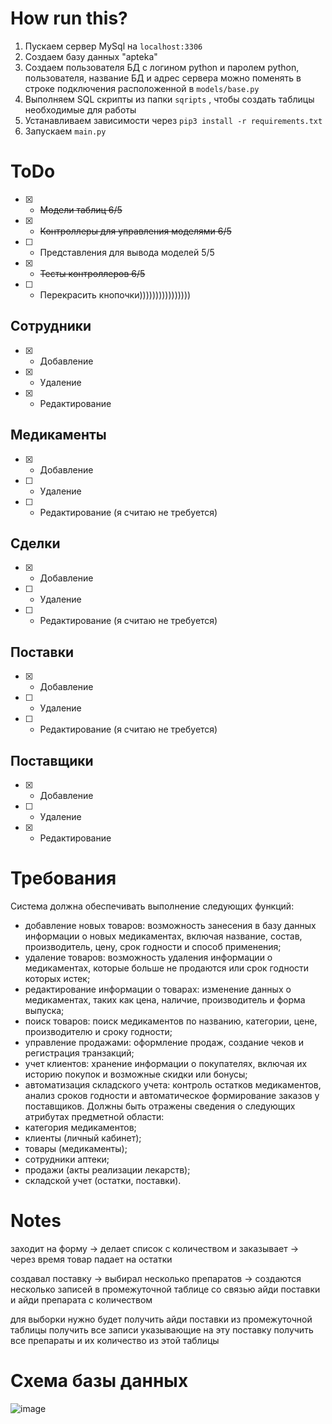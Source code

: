 # How run this?
1. Пускаем сервер MySql на `localhost:3306`
2. Создаем базу данных "apteka"
3. Создаем пользователя БД с логином python и паролем python, пользователя, название БД и адрес сервера можно поменять в строке подключения расположенной в `models/base.py`
4. Выполняем SQL скрипты из папки `sqripts` , чтобы создать таблицы необходимые для работы
5. Устанавливаем зависимости через `pip3 install -r requirements.txt`
6. Запускаем `main.py`


# ToDo
- [x] - ~~Модели таблиц 6/5~~
- [x] - ~~Контроллеры для управления моделями 6/5~~
- [ ] - Представления для вывода моделей 5/5
- [x] - ~~Тесты контроллеров 6/5~~
- [ ] - Перекрасить кнопочки))))))))))))))))

## Сотрудники
- [x] - Добавление
- [x] - Удаление
- [x] - Редактирование
## Медикаменты
- [x] - Добавление
- [ ] - Удаление
- [ ] - Редактирование (я считаю не требуется)
## Сделки
- [x] - Добавление
- [ ] - Удаление
- [ ] - Редактирование (я считаю не требуется)
## Поставки
- [x] - Добавление
- [ ] - Удаление
- [ ] - Редактирование (я считаю не требуется)
## Поставщики
- [x] - Добавление
- [ ] - Удаление
- [x] - Редактирование




# Требования
Система должна обеспечивать выполнение следующих функций:
-	добавление новых товаров: возможность занесения в базу данных информации о новых медикаментах, включая название, состав, производитель, цену, срок годности и способ применения;
-	удаление товаров: возможность удаления информации о медикаментах, которые больше не продаются или срок годности которых истек;
-	редактирование информации о товарах: изменение данных о медикаментах, таких как цена, наличие, производитель и форма выпуска;
-	поиск товаров: поиск медикаментов по названию, категории, цене, производителю и сроку годности;
-	управление продажами: оформление продаж, создание чеков и регистрация транзакций;
-	учет клиентов: хранение информации о покупателях, включая их историю покупок и возможные скидки или бонусы;
-	автоматизация складского учета: контроль остатков медикаментов, анализ сроков годности и автоматическое формирование заказов у поставщиков.
Должны быть отражены сведения о следующих атрибутах предметной области:
-	категория медикаментов;
-	клиенты (личный кабинет);
-	товары (медикаменты);
-	сотрудники аптеки;
-	продажи (акты реализации лекарств);
-	складской учет (остатки, поставки).







# Notes
заходит на форму -> делает список с количеством и заказывает 
-> через время товар падает на остатки


создавал поставку -> выбирал несколько препаратов
-> создаются несколько записей в промежуточной таблице
со связью айди поставки и айди препарата с количеством

для выборки нужно будет получить айди поставки
из промежуточной таблицы получить все записи указывающие на эту поставку
получить все препараты и их количество из этой таблицы


# Схема базы данных
![image](https://github.com/user-attachments/assets/295c9613-a280-4f80-880f-a900f9e8c7e9)

